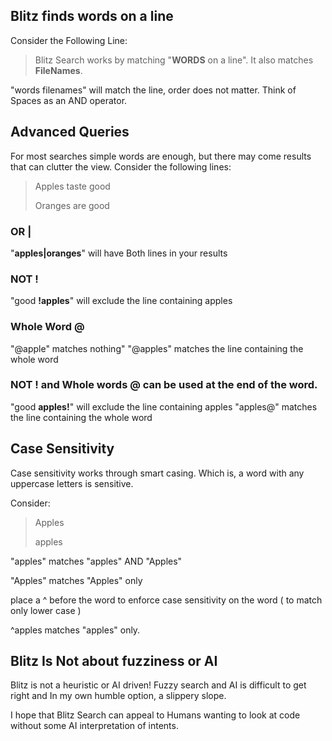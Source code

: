 ## Blitz finds words on a line

Consider the Following Line:

>Blitz Search works by matching "**WORDS** on a line".  It also matches **FileNames**.

"words filenames" will match the line, order does not matter. Think of Spaces as an AND operator.

## Advanced Queries

For most searches simple words are enough, but there may come results that can clutter the view. Consider the following lines:
>Apples taste good
>
>Oranges are good

### OR |

"**apples|oranges**" will have Both lines in your results

### NOT !

"good **!apples**"  will exclude the line containing apples


### Whole Word @

"@apple" matches nothing"
"@apples" matches the line containing the whole word

### NOT ! and Whole words @ can be used at the end of the word.

"good **apples!**" will exclude the line containing apples
"apples@" matches the line containing the whole word

## Case Sensitivity 

Case sensitivity works through smart casing. Which is, a word with any uppercase letters is sensitive.

Consider:

>Apples
> 
>apples

"apples" matches "apples" AND "Apples"

"Apples" matches "Apples" only

place a ^ before the word to enforce case sensitivity on the word ( to match only lower case )

^apples matches "apples" only.


## Blitz Is Not about fuzziness or AI

Blitz is not a heuristic or AI driven! Fuzzy search and AI is difficult to get right and In my own humble option, a slippery slope. 

I hope that Blitz Search can appeal to Humans wanting to look at code without some AI interpretation of intents.
